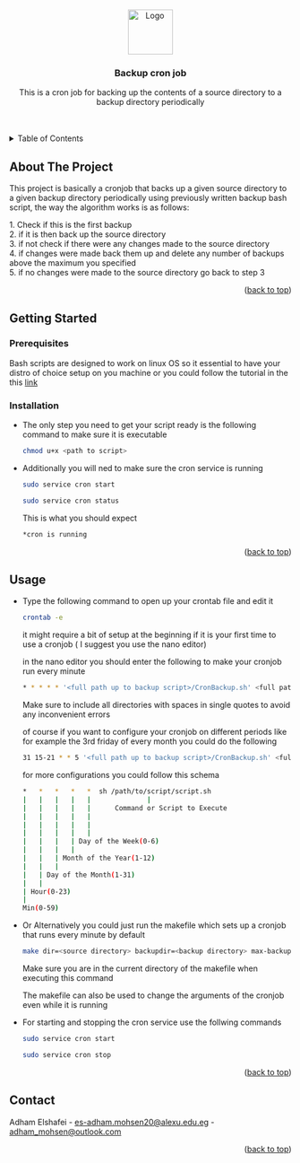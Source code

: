 <a name="readme-top"></a>



<!-- PROJECT LOGO -->
<br />
<div align="center">
  <a>
    <img src="https://hackr.io/tutorials/operating-systems/logo-operating-systems.svg?ver=1557984006" alt="Logo" width="80" height="80">
  </a>

<h3 align="center">Backup cron job</h3>

  <p align="center">
    This is a cron job for backing up the contents of a source directory to a backup directory periodically
    <br />
    <br />
    <br />
  </p>
</div>



<!-- TABLE OF CONTENTS -->
<details>
  <summary>Table of Contents</summary>
  <ol>
    <li>
      <a href="#about-the-project">About The Project</a>
    </li>
    <li>
      <a href="#getting-started">Getting Started</a>
      <ul>
        <li><a href="#prerequisites">Prerequisites</a></li>
        <li><a href="#installation">Installation</a></li>
      </ul>
    </li>
    <li><a href="#usage">Usage</a></li>
    <li><a href="#contact">Contact</a></li>
  </ol>
</details>



<!-- ABOUT THE PROJECT -->
## About The Project
This project is basically a cronjob that backs up a given source directory to a given backup directory periodically using previously written backup bash script, the way the algorithm works is as follows:
<p>
  1. Check if this is the first backup
  <br>
  2. if it is then back up the source directory
  <br>
  3. if not check if there were any changes made to the source directory
  <br>
  4. if changes were made back them up and delete any number of backups above the maximum you specified
  <br>
  5. if no changes were made to the source directory go back to step 3
</p>


<p align="right">(<a href="#readme-top">back to top</a>)</p>



<!-- GETTING STARTED -->
## Getting Started


### Prerequisites

Bash scripts are designed to work on linux OS so it essential to have your distro of choice setup on you machine or you could follow the tutorial in the this <a href="https://learn.microsoft.com/en-us/windows/wsl/install">link</a>

### Installation

* The only step you need to get your script ready is the following command to make sure it is executable
   ```sh
   chmod u+x <path to script>
   ```
* Additionally you will ned to make sure the cron service is running
   ```sh
   sudo service cron start
   ```
   ```sh
   sudo service cron status
   ```
   This is what you should expect
   ```sh
   *cron is running
   ```

   


<p align="right">(<a href="#readme-top">back to top</a>)</p>



<!-- USAGE EXAMPLES -->
## Usage

* Type the following command to open up your crontab file and edit it
   ```sh
   crontab -e
   ```
   it might require a bit of setup at the beginning if it is your first time to use a cronjob ( I suggest you use the nano editor)
   
   in the nano editor you should enter the following to make your cronjob run every minute
   ```sh
   * * * * * '<full path up to backup script>/CronBackup.sh' <full path to source directory> <full path to backup directory> <maximum number of backups>
   ```
   Make sure to include all directories with spaces in single quotes to avoid any inconvenient errors

   of course if you want to configure your cronjob on different periods like for example the 3rd friday of every month you could do the following
   ```sh
   31 15-21 * * 5 '<full path up to backup script>/CronBackup.sh' <full path to source directory> <full path to backup directory> <maximum number of backups>
   ```
   for more configurations you could follow this schema
    ```sh
    *   *   *   *   *  sh /path/to/script/script.sh
    |   |   |   |   |              |
    |   |   |   |   |      Command or Script to Execute        
    |   |   |   |   |
    |   |   |   |   |
    |   |   |   |   |
    |   |   |   | Day of the Week(0-6)
    |   |   |   |
    |   |   | Month of the Year(1-12)
    |   |   |
    |   | Day of the Month(1-31)  
    |   |
    | Hour(0-23)  
    |
    Min(0-59)
   ```
   



* Or Alternatively you could just run the makefile which sets up a cronjob that runs every minute by default
   ```sh
   make dir=<source directory> backupdir=<backup directory> max-backups=<maximum number of backups>
  ```
  Make sure you are in the current directory of the makefile when executing this command
  
  The makefile can also be used to change the arguments of the cronjob even while it is running

* For starting and stopping the cron service use the follwing commands
   ```sh
   sudo service cron start
  ```
   ```sh
   sudo service cron stop
  ```


<p align="right">(<a href="#readme-top">back to top</a>)</p>






<!-- CONTACT -->
## Contact

Adham Elshafei  - es-adham.mohsen20@alexu.edu.eg - adham_mohsen@outlook.com


<p align="right">(<a href="#readme-top">back to top</a>)</p>

